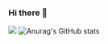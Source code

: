 ### Hi there 👋

<a href="https://www.instagram.com/changbro_/" target="_blank"><img src="https://img.shields.io/badge/뱃지레이블-배경색?style=뱃지모양&logo=![instagram](https://github.com/LeeChangHyeong/LeeChangHyeong/assets/71262367/afa377cc-f76f-4bbd-93c2-aba865fe26c5)&logoColor=로고색상"/></a>
![Anurag's GitHub stats](https://github-readme-stats.vercel.app/api?username=LeeChangHyeong&show_icons=true&theme=radical)


